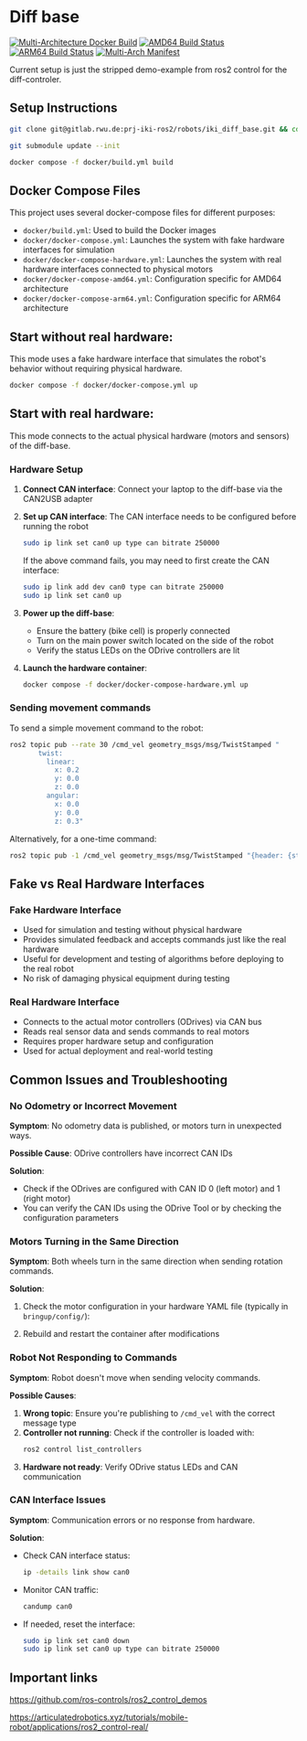 # Diff base

[![Multi-Architecture Docker Build](https://github.com/rwu-r2m/r2m_diff_bot/actions/workflows/docker-push.yml/badge.svg)](https://github.com/rwu-r2m/r2m_diff_bot/actions/workflows/docker-push.yml)
[![AMD64 Build Status](https://github.com/rwu-r2m/r2m_diff_bot/actions/workflows/docker-push.yml/badge.svg?job=build-push-amd64)](https://github.com/rwu-r2m/r2m_diff_bot/actions/workflows/docker-push.yml)
[![ARM64 Build Status](https://github.com/rwu-r2m/r2m_diff_bot/actions/workflows/docker-push.yml/badge.svg?job=build-push-arm64)](https://github.com/rwu-r2m/r2m_diff_bot/actions/workflows/docker-push.yml)
[![Multi-Arch Manifest](https://github.com/rwu-r2m/r2m_diff_bot/actions/workflows/docker-push.yml/badge.svg?job=create-manifests)](https://github.com/rwu-r2m/r2m_diff_bot/actions/workflows/docker-push.yml)

Current setup is just the stripped demo-example from ros2 control for the diff-controler.

## Setup Instructions

```bash
git clone git@gitlab.rwu.de:prj-iki-ros2/robots/iki_diff_base.git && cd iki_diff_base
```

```bash
git submodule update --init
```

```bash
docker compose -f docker/build.yml build
```

## Docker Compose Files

This project uses several docker-compose files for different purposes:

- `docker/build.yml`: Used to build the Docker images
- `docker/docker-compose.yml`: Launches the system with fake hardware interfaces for simulation
- `docker/docker-compose-hardware.yml`: Launches the system with real hardware interfaces connected to physical motors
- `docker/docker-compose-amd64.yml`: Configuration specific for AMD64 architecture
- `docker/docker-compose-arm64.yml`: Configuration specific for ARM64 architecture

## Start without real hardware:

This mode uses a fake hardware interface that simulates the robot's behavior without requiring physical hardware.

```bash
docker compose -f docker/docker-compose.yml up
```

## Start with real hardware:

This mode connects to the actual physical hardware (motors and sensors) of the diff-base.

### Hardware Setup
1. **Connect CAN interface**: Connect your laptop to the diff-base via the CAN2USB adapter
2. **Set up CAN interface**: The CAN interface needs to be configured before running the robot
   ```bash
   sudo ip link set can0 up type can bitrate 250000
   ```
   If the above command fails, you may need to first create the CAN interface:
   ```bash
   sudo ip link add dev can0 type can bitrate 250000
   sudo ip link set can0 up
   ```

3. **Power up the diff-base**: 
   - Ensure the battery (bike cell) is properly connected
   - Turn on the main power switch located on the side of the robot
   - Verify the status LEDs on the ODrive controllers are lit

4. **Launch the hardware container**:
   ```bash
   docker compose -f docker/docker-compose-hardware.yml up
   ```

### Sending movement commands

To send a simple movement command to the robot:

```bash
ros2 topic pub --rate 30 /cmd_vel geometry_msgs/msg/TwistStamped "
       twist:
         linear:
           x: 0.2
           y: 0.0
           z: 0.0
         angular:
           x: 0.0
           y: 0.0
           z: 0.3"
```

Alternatively, for a one-time command:

```bash
ros2 topic pub -1 /cmd_vel geometry_msgs/msg/TwistStamped "{header: {stamp: {sec: 0}, frame_id: 'base_link'}, twist: {linear: {x: 0.2, y: 0.0, z: 0.0}, angular: {x: 0.0, y: 0.0, z: 0.3}}}"
```

## Fake vs Real Hardware Interfaces

### Fake Hardware Interface
- Used for simulation and testing without physical hardware
- Provides simulated feedback and accepts commands just like the real hardware
- Useful for development and testing of algorithms before deploying to the real robot
- No risk of damaging physical equipment during testing

### Real Hardware Interface
- Connects to the actual motor controllers (ODrives) via CAN bus
- Reads real sensor data and sends commands to real motors
- Requires proper hardware setup and configuration
- Used for actual deployment and real-world testing

## Common Issues and Troubleshooting

### No Odometry or Incorrect Movement

**Symptom**: No odometry data is published, or motors turn in unexpected ways.

**Possible Cause**: ODrive controllers have incorrect CAN IDs

**Solution**: 
- Check if the ODrives are configured with CAN ID 0 (left motor) and 1 (right motor)
- You can verify the CAN IDs using the ODrive Tool or by checking the configuration parameters

### Motors Turning in the Same Direction

**Symptom**: Both wheels turn in the same direction when sending rotation commands.

**Solution**: 
1. Check the motor configuration in your hardware YAML file (typically in `bringup/config/`):

2. Rebuild and restart the container after modifications

### Robot Not Responding to Commands

**Symptom**: Robot doesn't move when sending velocity commands.

**Possible Causes**:
1. **Wrong topic**: Ensure you're publishing to `/cmd_vel` with the correct message type
2. **Controller not running**: Check if the controller is loaded with:
   ```bash
   ros2 control list_controllers
   ```
3. **Hardware not ready**: Verify ODrive status LEDs and CAN communication

### CAN Interface Issues

**Symptom**: Communication errors or no response from hardware.

**Solution**:
- Check CAN interface status:
  ```bash
  ip -details link show can0
  ```
- Monitor CAN traffic:
  ```bash
  candump can0
  ```
- If needed, reset the interface:
  ```bash
  sudo ip link set can0 down
  sudo ip link set can0 up type can bitrate 250000
  ```

## Important links
https://github.com/ros-controls/ros2_control_demos

https://articulatedrobotics.xyz/tutorials/mobile-robot/applications/ros2_control-real/